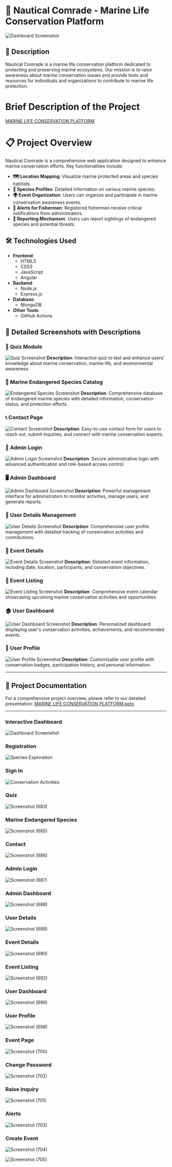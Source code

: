 # 🌊 Nautical Comrade - Marine Life Conservation Platform
![Dashboard Screenshot](https://github.com/user-attachments/assets/3643ea88-532a-48f9-a11f-ac674f34dae5)


## 🚀 Description
Nautical Comrade is a marine life conservation platform dedicated to protecting and preserving marine ecosystems. Our mission is to raise awareness about marine conservation issues and provide tools and resources for individuals and organizations to contribute to marine life protection.



# Brief Description of the Project
[MARINE LIFE CONSERVATION PLATFORM](https://github.com/user-attachments/files/17677785/MARINE.LIFE.CONSERVATION.PLATFORM.pptx)

# 📋 Project Overview
Nautical Comrade is a comprehensive web application designed to enhance marine conservation efforts. Key functionalities include:

- **🗺 Location Mapping**: Visualize marine protected areas and species habitats.
- **🐠 Species Profiles**: Detailed information on various marine species.
- **🌍 Event Organization**: Users can organize and participate in marine conservation awareness events.
- **📲 Alerts for Fishermen**: Registered fishermen receive critical notifications from administrators.
- **📝 Reporting Mechanism**: Users can report sightings of endangered species and potential threats.

## 🛠 Technologies Used
- **Frontend**: 
  - HTML5
  - CSS3
  - JavaScript
  - Angular
- **Backend**: 
  - Node.js
  - Express.js
- **Database**: 
  - MongoDB
- **Other Tools**: 
  - GitHub Actions

## 📸 Detailed Screenshots with Descriptions



### 🧩 Quiz Module
![Quiz Screenshot](https://github.com/user-attachments/assets/2bf50836-f4e8-4d00-a153-354f610521c7)
**Description**: Interactive quiz to test and enhance users' knowledge about marine conservation, marine life, and environmental awareness.

### 🐳 Marine Endangered Species Catalog
![Endangered Species Screenshot](https://github.com/user-attachments/assets/8dfefac7-60db-4aab-93d6-997206e6ec0c)
**Description**: Comprehensive database of endangered marine species with detailed information, conservation status, and protection efforts.

### 📞 Contact Page
![Contact Screenshot](https://github.com/user-attachments/assets/7f0f88ff-f1f5-4b17-ad63-fdf0f20694dc)
**Description**: Easy-to-use contact form for users to reach out, submit inquiries, and connect with marine conservation experts.

### 👑 Admin Login
![Admin Login Screenshot](https://github.com/user-attachments/assets/bd318fb7-4100-40d0-b204-6a76ac27d859)
**Description**: Secure administrative login with advanced authentication and role-based access control.

### 🖥 Admin Dashboard
![Admin Dashboard Screenshot](https://github.com/user-attachments/assets/32aa3cf8-7a79-45b0-913d-f67b4f561acc)
**Description**: Powerful management interface for administrators to monitor activities, manage users, and generate reports.

### 👥 User Details Management
![User Details Screenshot](https://github.com/user-attachments/assets/1ad32438-3de1-4173-b9cb-5100c3d58c8b)
**Description**: Comprehensive user profile management with detailed tracking of conservation activities and contributions.

### 🎉 Event Details
![Event Details Screenshot](https://github.com/user-attachments/assets/1423a238-57d1-4064-b7d0-ab850e90efa6)
**Description**: Detailed event information, including date, location, participants, and conservation objectives.

### 📅 Event Listing
![Event Listing Screenshot](https://github.com/user-attachments/assets/311c7597-3c0b-4275-8f59-73ad2ce85420)
**Description**: Comprehensive event calendar showcasing upcoming marine conservation activities and opportunities.

### 🏠 User Dashboard
![User Dashboard Screenshot](https://github.com/user-attachments/assets/faf3e6da-d5ff-43a2-afb1-fb330bfd64ce)
**Description**: Personalized dashboard displaying user's conservation activities, achievements, and recommended events.

### 👤 User Profile
![User Profile Screenshot](https://github.com/user-attachments/assets/56863faf-acb0-4b9a-82b7-abb11cbf73a4)
**Description**: Customizable user profile with conservation badges, participation history, and personal information.

---

## 📄 Project Documentation
For a comprehensive project overview, please refer to our detailed presentation: 
[MARINE LIFE CONSERVATION PLATFORM.pptx](https://github.com/user-attachments/files/17677785/MARINE.LIFE.CONSERVATION.PLATFORM.pptx)

---
### Interactive Dashboard
![Dashboard Screenshot](https://github.com/user-attachments/assets/3643ea88-532a-48f9-a11f-ac674f34dae5)

### Registration
![Species Exploration](https://github.com/user-attachments/assets/2d517dae-9e3d-440b-8677-eed3b1a9b0dd)

### Sign In
![Conservation Activities](https://github.com/user-attachments/assets/b1663f09-3455-426e-b483-c0aa93cd90ce)

### Quiz
![Screenshot (683)](https://github.com/user-attachments/assets/2bf50836-f4e8-4d00-a153-354f610521c7)


### Marine Endangered Species

![Screenshot (685)](https://github.com/user-attachments/assets/8dfefac7-60db-4aab-93d6-997206e6ec0c)


### Contact 

![Screenshot (686)](https://github.com/user-attachments/assets/7f0f88ff-f1f5-4b17-ad63-fdf0f20694dc)


### Admin Login

![Screenshot (687)](https://github.com/user-attachments/assets/bd318fb7-4100-40d0-b204-6a76ac27d859)


### Admin Dashboard
![Screenshot (688)](https://github.com/user-attachments/assets/32aa3cf8-7a79-45b0-913d-f67b4f561acc)

### User Details
![Screenshot (689)](https://github.com/user-attachments/assets/1ad32438-3de1-4173-b9cb-5100c3d58c8b)


### Event Details
![Screenshot (690)](https://github.com/user-attachments/assets/1423a238-57d1-4064-b7d0-ab850e90efa6)


### Event Listing
![Screenshot (692)](https://github.com/user-attachments/assets/311c7597-3c0b-4275-8f59-73ad2ce85420)


### User Dashboard
![Screenshot (696)](https://github.com/user-attachments/assets/faf3e6da-d5ff-43a2-afb1-fb330bfd64ce)


### User Profile
![Screenshot (698)](https://github.com/user-attachments/assets/56863faf-acb0-4b9a-82b7-abb11cbf73a4)


### Event Page
![Screenshot (700)](https://github.com/user-attachments/assets/1a1a04dd-0a06-4d4f-8337-8df2e1cbd99e)


### Change Password
![Screenshot (702)](https://github.com/user-attachments/assets/70d6e304-5ab6-4a50-84d9-21948207e655)


### Raise Inquiry
![Screenshot (701)](https://github.com/user-attachments/assets/bd49a7b7-e058-4976-9272-de4bbf7b9369)


### Alerts
![Screenshot (703)](https://github.com/user-attachments/assets/8d44a11b-c16e-4a82-b894-1ad64d4a0d0e)

### Create Event
![Screenshot (704)](https://github.com/user-attachments/assets/846aecf6-f660-4a6a-b978-8bdf544ba7c4)

![Screenshot (705)](https://github.com/user-attachments/assets/8adf0dbf-bf1b-47fc-b351-0196ac7b27e8)










